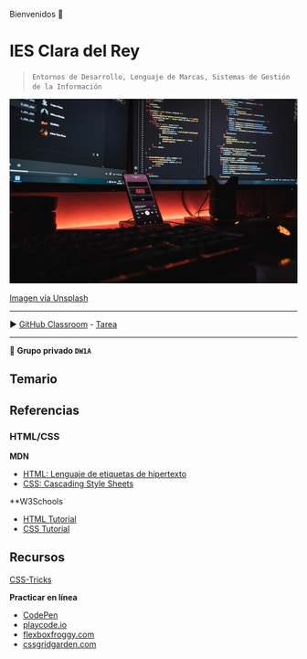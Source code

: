 Bienvenidos 👋

# IES Clara del Rey

> `Entornos de Desarrollo, Lenguaje de Marcas, Sistemas de Gestión de la Información`

![Grupo DW1A](https://raw.githubusercontent.com/DW1A/.github/main/profile/fotis-fotopoulos-6sAl6aQ4OWI-unsplash.jpg "Este es un grupo privado")

[Imagen vía Unsplash](https://unsplash.com/es/fotos/6sAl6aQ4OWI)

---

▶️ [GitHub Classroom](https://classroom.github.com/classrooms/145561749-dw1a) - [Tarea](https://classroom.github.com/a/-hwjGPpt)

---

🙋 **Grupo privado `DW1A`**

## Temario

## Referencias

### HTML/CSS

**MDN**

- [HTML: Lenguaje de etiquetas de hipertexto](https://developer.mozilla.org/es/docs/Web/HTML)
- [CSS: Cascading Style Sheets](https://developer.mozilla.org/es/docs/Web/CSS)
  
**W3Schools

- [HTML Tutorial](https://www.w3schools.com/html/default.asp)
- [CSS Tutorial](https://www.w3schools.com/css/default.asp)

## Recursos

[CSS-Tricks](https://css-tricks.com/)

**Practicar en línea**

- [CodePen](https://codepen.io/)
- [playcode.io](https://playcode.io/)
- [flexboxfroggy.com](https://flexboxfroggy.com/#es)
- [cssgridgarden.com](https://cssgridgarden.com/#es)
